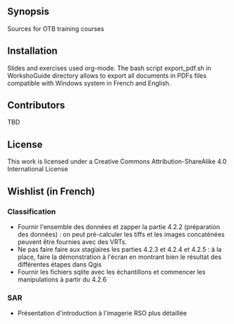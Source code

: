 ## Synopsis

Sources for OTB training courses

## Installation

Slides and exercises used org-mode.
The bash script export_pdf.sh in WorkshoGuide directory allows to export all documents in PDFs files compatible with Windows system in French and English. 

## Contributors

TBD

## License

This work is licensed under a Creative Commons Attribution-ShareAlike 4.0 International License

## Wishlist (in French)

### Classification

- Fournir l'ensemble des données et zapper la partie 4.2.2 (préparation des données) : on peut pré-calculer les tiffs et les images concaténées peuvent être fournies avec des VRTs.
- Ne pas faire faire aux stagiaires les parties 4.2.3 et 4.2.4 et 4.2.5 : à la place, faire la démonstration à l'écran en montrant bien le résultat des différentes étapes dans Qgis
- Fournir les fichiers sqlite avec les échantillons et commencer les manipulations à partir du 4.2.6 

### SAR

- Présentation d'introduction à l'imagerie RSO plus détaillée

